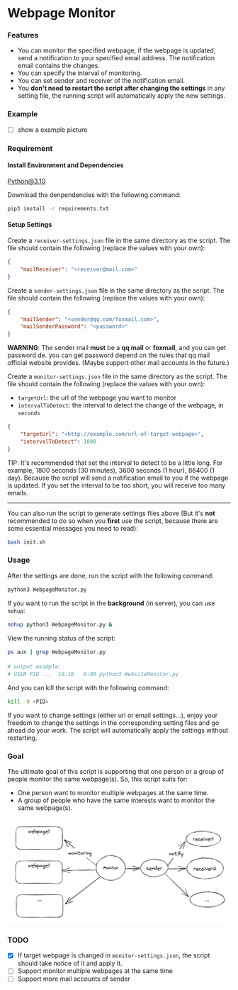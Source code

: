 
# Webpage Monitor

### Features

- You can monitor the specified webpage, if the webpage is updated, send a notification to your specified email address. The notification email contains the changes.
- You can specify the interval of monitoring.
- You can set sender and receiver of the notification email.
- You **don't need to restart the script after changing the settings** in any setting file, the running script will automatically apply the new settings.

### Example

- [ ] show a example picture

### Requirement

#### Install Environment and Dependencies

Python@3.10

Download the denpendencies with the following command:

```bash
pip3 install -r requirements.txt
```

#### Setup Settings

Create a `receiver-settings.json` file in the same directory as the script. The file should contain the following (replace the values with your own):

```json
{
    "mailReceiver": "<receiver@mail.com>"
}
```

Create a `sender-settings.json` file in the same directory as the script. The file should contain the following (replace the values with your own):

```json
{
    "mailSender": "<sender@qq.com/foxmail.com>",
    "mailSenderPassword": "<password>"
}
```

**WARNING**: The sender mail **must** be a **qq mail** or **foxmail**, and you can get password de. you can get password depend on the rules that qq mail official website provides. (Maybe support other mail accounts in the future.)

Create a `monitor-settings.json` file in the same directory as the script. The file should contain the following (replace the values with your own):

- `targetUrl`: the url of the webpage you want to monitor
- `intervalToDetect`: the interval to detect the change of the webpage, in `seconds`

```json
{
    "targetUrl": "<http://example.com/url-of-target-webpage>",
    "intervalToDetect": 1800
}
```

TIP: It's recommended that set the interval to detect to be a little long. For example, 1800 seconds (30 minutes), 3600 seconds (1 hour), 86400 (1 day). Because the script will send a notification email to you if the webpage is updated. If you set the interval to be too short, you will receive too many emails.

---

You can also run the script to generate settings files above (But it's **not** recommended to do so when you **first** use the script, because there are some essential messages you need to read):

```bash
bash init.sh
```

### Usage

After the settings are done, run the script with the following command:

```bash
python3 WebpageMonitor.py
```

If you want to run the script in the **background** (in server), you can use `nohup`:

```bash
nohup python3 WebpageMonitor.py &
```

View the running status of the script:

```bash
ps aux | grep WebpageMonitor.py

# output example:
# USER PID ...  18:10   0:00 python3 WebsiteMonitor.py
```

And you can kill the script with the following command:

```bash
kill -9 <PID>
```

If you want to change settings (either url or email settings...), enjoy your freedom to change the settings in the corresponding setting files and go ahead do your work. The script will automatically apply the settings without restarting. 

### Goal

The ultimate goal of this script is supporting that one person or a group of people monitor the same webpage(s). So, this script suits for:

- One person want to monitor multiple webpages at the same time.
- A group of people who have the same interests want to monitor the same webpage(s).

![img.png](images/goal.png)

### TODO

- [x] If target webpage is changed in `monitor-settings.json`, the script should take notice of it and apply it.
- [ ] Support monitor multiple webpages at the same time
- [ ] Support more mail accounts of sender
